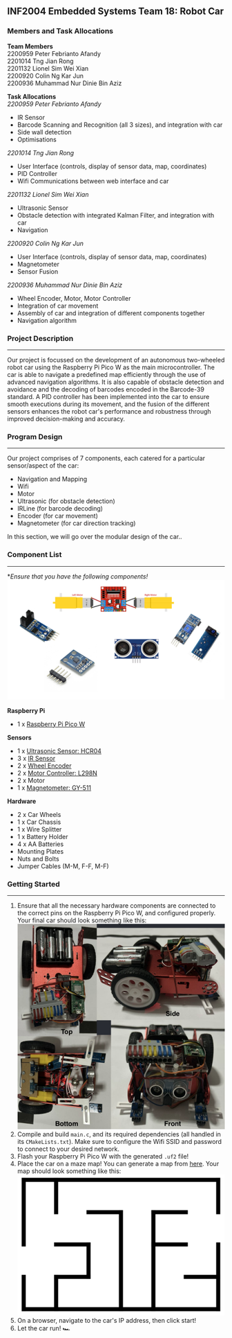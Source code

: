 ## INF2004 Embedded Systems Team 18: Robot Car

### Members and Task Allocations
**Team Members** <br>
2200959 Peter Febrianto Afandy <br>
2201014 Tng Jian Rong <br>
2201132 Lionel Sim Wei Xian <br>
2200920 Colin Ng Kar Jun <br>
2200936 Muhammad Nur Dinie Bin Aziz <br>

**Task Allocations** <br>
*2200959 Peter Febrianto Afandy*
- IR Sensor
- Barcode Scanning and Recognition (all 3 sizes), and integration with car
- Side wall detection
- Optimisations

*2201014 Tng Jian Rong*
- User Interface (controls, display of sensor data, map, coordinates)
- PID Controller
- Wifi Communications between web interface and car

*2201132 Lionel Sim Wei Xian*
- Ultrasonic Sensor
- Obstacle detection with integrated Kalman Filter, and integration with car
- Navigation

*2200920 Colin Ng Kar Jun*
- User Interface (controls, display of sensor data, map, coordinates)
- Magnetometer
- Sensor Fusion

*2200936 Muhammad Nur Dinie Bin Aziz*
- Wheel Encoder, Motor, Motor Controller
- Integration of car movement
- Assembly of car and integration of different components together
- Navigation algorithm

### Project Description
---
Our project is focussed on the development of an autonomous two-wheeled robot car using the Raspberry Pi Pico W as the main microcontroller. The car is able to navigate a predefined map efficiently through the use of advanced navigation algorithms. It is also capable of obstacle detection and avoidance and the decoding of barcodes encoded in the Barcode-39 standard. A PID controller has been implemented into the car to ensure smooth executions during its movement, and the fusion of the different sensors enhances the robot car's performance and robustness through improved decision-making and accuracy.

### Program Design
---
Our project comprises of 7 components, each catered for a particular sensor/aspect of the car:
- Navigation and Mapping
- Wifi
- Motor
- Ultrasonic (for obstacle detection)
- IRLine (for barcode decoding)
- Encoder (for car movement)
- Magnetometer (for car direction tracking)

In this section, we will go over the modular design of the car..

### Component List
---
**Ensure that you have the following components!* 
![Sensors](docs/sensors.png)

**Raspberry Pi**
- 1 x [Raspberry Pi Pico W](https://www.raspberrypi.com/products/raspberry-pi-pico/)

**Sensors**
- 1 x [Ultrasonic Sensor: HCR04](https://components101.com/sensors/ultrasonic-sensor-working-pinout-datasheet)
- 3 x [IR Sensor](https://sg.cytron.io/p-ir-line-tracking-module)
- 2 x [Wheel Encoder](https://hobbycomponents.com/sensors/1147-compact-ir-infrared-rotary-speed-sensing-module)
- 2 x [Motor Controller: L298N](https://components101.com/modules/l293n-motor-driver-module)
- 2 x Motor
- 1 x [Magnetometer: GY-511](https://quartzcomponents.com/products/gy-511-lsm303dlhc-3-axis-e-compass-sensor)

**Hardware**
- 2 x Car Wheels
- 1 x Car Chassis
- 1 x Wire Splitter
- 1 x Battery Holder
- 4 x AA Batteries
- Mounting Plates
- Nuts and Bolts
- Jumper Cables (M-M, F-F, M-F)

### Getting Started
---
1. Ensure that all the necessary hardware components are connected to the correct pins on the Raspberry Pi Pico W, and configured properly. Your final car should look something like this:
    ![Robot Car](docs/final_car.png)
2. Compile and build `main.c`, and its required dependencies (all handled in its `CMakeLists.txt`). Make sure to configure the Wifi SSID and password to connect to your desired network.
3. Flash your Raspberry Pi Pico W with the generated `.uf2` file!
4. Place the car on a maze map! You can generate a map from [here](https://www.mazegenerator.net/). Your map should look something like this:
    ![Map](docs/maze_map.png)
5. On a browser, navigate to the car's IP address, then click start!
6. Let the car run! 🏎️